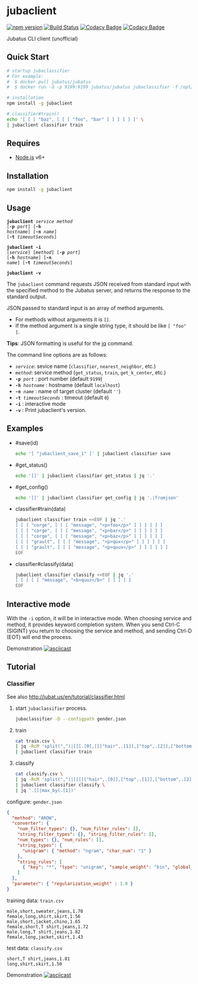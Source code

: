 # jubaclient

[![npm version](https://badge.fury.io/js/jubaclient.svg)](https://badge.fury.io/js/jubaclient)
[![Build Status](https://travis-ci.org/naokikimura/jubaclient.svg?branch=master)](https://travis-ci.org/naokikimura/jubaclient)
[![Codacy Badge](https://api.codacy.com/project/badge/Grade/2f6c4944c7df41a887627318c06d92c3)](https://www.codacy.com/app/n.kimura.cap/jubaclient?utm_source=github.com&utm_medium=referral&utm_content=naokikimura/jubaclient&utm_campaign=badger)
[![Codacy Badge](https://api.codacy.com/project/badge/Coverage/7f75cce83b7e4db49e8e8ce8b9398c05)](https://www.codacy.com/app/n.kimura.cap/jubaclient?utm_source=github.com&utm_medium=referral&utm_content=naokikimura/jubaclient&utm_campaign=Badge_Coverage)

Jubatus CLI client (unofficial)

## Quick Start ##

```bash
# startup jubaclassifier
# For example: 
#  $ docker pull jubatus/jubatus
#  $ docker run -d -p 9199:9199 jubatus/jubatus jubaclassifier -f /opt/jubatus/share/jubatus/example/config/classifier/pa.json

# installation
npm install -g jubaclient

# classifier#train()
echo '[ [ [ "baz", [ [ [ "foo", "bar" ] ] ] ] ] ]' \
| jubaclient classifier train
```

## Requires ##

- [Node.js](https://nodejs.or]) v6+

## Installation ##

```bash
npm install -g jubaclient
```

## Usage ##

<code>**jubaclient** _service_ _method_ [**-p** _port_] [**-h** _hostname_] [**-n** _name_] [**-t** _timeoutSeconds_]</code>

<code>**jubaclient** **-i** [_service_] [_method_] [**-p** _port_] [**-h** _hostname_] [**-n** _name_] [**-t** _timeoutSeconds_]</code>

<code>**jubaclient** **-v**</code>

The `jubaclient` command requests JSON received from standard input with the specified method to the Jubatus server, and returns the response to the standard output.

JSON passed to standard input is an array of method arguments.

- For methods without arguments it is `[]`.
- If the method argument is a single string type, it should be like `[ "foo" ]`.

**Tips**: JSON formatting is useful for the [jq](https://stedolan.github.io/jq/) command.

The command line options are as follows:

- <code>_service_</code>: sevice name (`classifier`, `nearest_neighbor`, etc.)
- <code>_method_</code>: service method (`get_status`, `train`, `get_k_center`, etc.)
- <code>**-p** _port_</code> : port number (default `9199`)
- <code>**-h** _hostname_</code> : hostname (default `localhost`)
- <code>**-n** _name_</code> : name of target cluster (default `''`)
- <code>**-t** _timeoutSeconds_</code> : timeout  (default `0`)
- <code>**-i**</code> : interactive mode
- <code>**-v**</code> : Print jubaclient's version.

## Examples ##

- #save(id)
    ```bash
    echo '[ "jubaclient_save_1" ]' | jubaclient classifier save 
    ```
- #get_status()
    ```bash
    echo '[]' | jubaclient classifier get_status | jq '.' 
    ```
- #get_config()
    ```bash
    echo '[]' | jubaclient classifier get_config | jq '.|fromjson' 
    ```
- classifier#train(data)
    ```bash
    jubaclient classifier train <<EOF | jq '.'
    [ [ [ "corge", [ [ [ "message", "<p>foo</p>" ] ] ] ] ] ]
    [ [ [ "corge", [ [ [ "message", "<p>bar</p>" ] ] ] ] ] ]
    [ [ [ "corge", [ [ [ "message", "<p>baz</p>" ] ] ] ] ] ]
    [ [ [ "grault", [ [ [ "message", "<p>qux</p>" ] ] ] ] ] ]
    [ [ [ "grault", [ [ [ "message", "<p>quux</p>" ] ] ] ] ] ]
    EOF
    ```
- classifier#classify(data)
    ```bash
    jubaclient classifier classify <<EOF | jq '.'
    [ [ [ [ [ "message", "<b>quuz</b>" ] ] ] ] ]
    EOF
    ```

## Interactive mode ##

With the `-i` option, it will be in interactive mode. When choosing service and method, it provides keyword completion system.
When you send Ctrl-C (SIGINT) you return to choosing the service and method, and sending Ctrl-D (EOT) will end the process.

Demonstration
[![asciicast](https://asciinema.org/a/161095.png)](https://asciinema.org/a/161095)

## Tutorial ##

### Classifier ####

See also http://jubat.us/en/tutorial/classifier.html

1. start `jubaclassifier` process.
    ```bash
    jubaclassifier -D --configpath gender.json 
    ```

2. train
    ```bash
    cat train.csv \
    | jq -RcM 'split(",")|[[[.[0],[[["hair",.[1]],["top",.[2]],["bottom",.[3]]],[["height",(.[4]|tonumber)]]]]]]' \
    | jubaclient classifier train
    ```

3. classify
    ```bash
    cat classify.csv \
    | jq -RcM 'split(",")|[[[[["hair",.[0]],["top",.[1]],["bottom",.[2]]],[["height",(.[3]|tonumber)]]]]]' \
    | jubaclient classifier classify \
    | jq '.[]|max_by(.[1])'
    ```

configure: `gender.json`
```json
{
  "method": "AROW",
  "converter": {
    "num_filter_types": {}, "num_filter_rules": [],
    "string_filter_types": {}, "string_filter_rules": [],
    "num_types": {}, "num_rules": [],
    "string_types": {
      "unigram": { "method": "ngram", "char_num": "1" }
    },
    "string_rules": [
      { "key": "*", "type": "unigram", "sample_weight": "bin", "global_weight": "bin" }
    ]
  },
  "parameter": { "regularization_weight" : 1.0 }
}
```

training data: `train.csv`
```csv
male,short,sweater,jeans,1.70
female,long,shirt,skirt,1.56
male,short,jacket,chino,1.65
female,short,T shirt,jeans,1.72
male,long,T shirt,jeans,1.82
female,long,jacket,skirt,1.43
```

test data: `classify.csv`

```csv
short,T shirt,jeans,1.81
long,shirt,skirt,1.50
```

Demonstration
[![asciicast](https://asciinema.org/a/160939.png)](https://asciinema.org/a/160939)